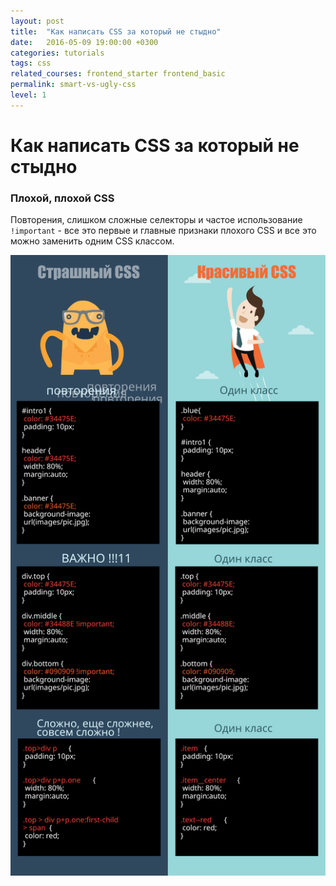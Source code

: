 ```yaml
---
layout: post
title:  "Как написать CSS за который не стыдно"
date:   2016-05-09 19:00:00 +0300
categories: tutorials
tags: css
related_courses: frontend_starter frontend_basic
permalink: smart-vs-ugly-css
level: 1
---
```


# Как написать CSS за который не стыдно

### <span class="icon-homecode" id="smart_vs_ugly" data-magellan-target="smart_vs_ugly"></span>Плохой, плохой CSS 

Повторения, слишком сложные селекторы и частое использование ``!important`` - все это первые и главные признаки плохого CSS и все это можно заменить одним CSS классом.

![smart vs ugly css](/img/post-images/css/beautifull_vs_ugly_css-08.svg)